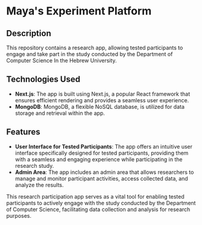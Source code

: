# Maya's Experiment Platform

## Description
This repository contains a research app, allowing tested participants to engage and take part in the study conducted by the Department of Computer Science In the Hebrew University. 

## Technologies Used
- **Next.js**: The app is built using Next.js, a popular React framework that ensures efficient rendering and provides a seamless user experience.
- **MongoDB**: MongoDB, a flexible NoSQL database, is utilized for data storage and retrieval within the app.

## Features
- **User Interface for Tested Participants**: The app offers an intuitive user interface specifically designed for tested participants, providing them with a seamless and engaging experience while participating in the research study.
- **Admin Area**: The app includes an admin area that allows researchers to manage and monitor participant activities, access collected data, and analyze the results.

This research participation app serves as a vital tool for enabling tested participants to actively engage with the study conducted by the Department of Computer Science, facilitating data collection and analysis for research purposes.
